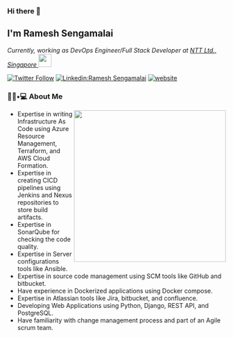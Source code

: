 ### Hi there 👋<h2> I'm Ramesh Sengamalai</h2>
<p><em>Currently, working as DevOps Engineer/Full Stack Developer at <a href="https://www.global.ntt/">NTT Ltd., Singapore
</a><img src="https://media.giphy.com/media/WUlplcMpOCEmTGBtBW/giphy.gif" width="30"> 
</em></p>

[![Twitter Follow](https://img.shields.io/twitter/follow/iam_rameshs?label=Follow)](https://twitter.com/intent/follow?screen_name=iam_rameshs)
[![Linkedin:Ramesh Sengamalai](https://img.shields.io/badge/-rsengamalai-blue?style=flat-square&logo=Linkedin&logoColor=white&link=https://www.linkedin.com/in/rsengamalai/)](https://www.linkedin.com/in/rsengamalai/)
[![website](https://img.shields.io/badge/Website-46a2f1.svg?&style=flat-square&logo=Google-Chrome&logoColor=white&link=http://rameshs.net/)](http://rameshs.net/)



<h3> 👨🏻•💻 About Me </h3>


<img align='right' src="https://media.giphy.com/media/v1.Y2lkPTc5MGI3NjExMDIzYWQxMmMzMWY1N2VlYTgzMjBhYzA1MjFjZjNiZGUxMmQ3ZmMwNSZjdD1n/SWoSkN6DxTszqIKEqv/giphy.gif" width="350">


- Expertise in writing Infrastructure As Code using Azure Resource Management, Terraform, and AWS Cloud
Formation.
- Expertise in creating CICD pipelines using Jenkins and Nexus repositories to store build artifacts. 
- Expertise in SonarQube for checking the code quality. 
- Expertise in Server configurations tools like Ansible.
- Expertise in source code management using SCM tools like GitHub and bitbucket.
- Have experience in Dockerized applications using Docker compose.
- Expertise in Atlassian tools like Jira, bitbucket, and confluence.
- Developing Web Applications using Python, Django, REST API, and PostgreSQL.
- Have familiarity with change management process and part of an Agile scrum team.



